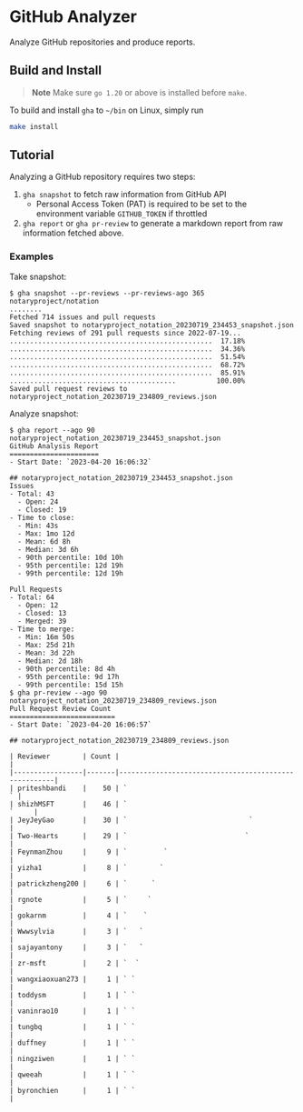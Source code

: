 # GitHub Analyzer

Analyze GitHub repositories and produce reports.

## Build and Install

> **Note**
> Make sure `go 1.20` or above is installed before `make`.

To build and install `gha` to `~/bin` on Linux, simply run

```bash
make install
```

## Tutorial

Analyzing a GitHub repository requires two steps:

1. `gha snapshot` to fetch raw information from GitHub API
   - Personal Access Token (PAT) is required to be set to the environment variable `GITHUB_TOKEN` if throttled
2. `gha report` or `gha pr-review` to generate a markdown report from raw information fetched above.

### Examples

Take snapshot:
```console
$ gha snapshot --pr-reviews --pr-reviews-ago 365 notaryproject/notation
........
Fetched 714 issues and pull requests
Saved snapshot to notaryproject_notation_20230719_234453_snapshot.json
Fetching reviews of 291 pull requests since 2022-07-19...
..................................................  17.18%
..................................................  34.36%
..................................................  51.54%
..................................................  68.72%
..................................................  85.91%
.........................................          100.00%
Saved pull request reviews to notaryproject_notation_20230719_234809_reviews.json
```

Analyze snapshot:
```console
$ gha report --ago 90 notaryproject_notation_20230719_234453_snapshot.json
GitHub Analysis Report
======================
- Start Date: `2023-04-20 16:06:32`

## notaryproject_notation_20230719_234453_snapshot.json
Issues
- Total: 43
  - Open: 24
  - Closed: 19
- Time to close:
  - Min: 43s
  - Max: 1mo 12d
  - Mean: 6d 8h
  - Median: 3d 6h
  - 90th percentile: 10d 10h
  - 95th percentile: 12d 19h
  - 99th percentile: 12d 19h

Pull Requests
- Total: 64
  - Open: 12
  - Closed: 13
  - Merged: 39
- Time to merge:
  - Min: 16m 50s
  - Max: 25d 21h
  - Mean: 3d 22h
  - Median: 2d 18h
  - 90th percentile: 8d 4h
  - 95th percentile: 9d 17h
  - 99th percentile: 15d 15h
$ gha pr-review --ago 90 notaryproject_notation_20230719_234809_reviews.json
Pull Request Review Count
==========================
- Start Date: `2023-04-20 16:06:57`

## notaryproject_notation_20230719_234809_reviews.json

| Reviewer        | Count |                                                      |
|-----------------|-------|------------------------------------------------------|
| priteshbandi    |    50 | `                                                  ` |
| shizhMSFT       |    46 | `                                              `     |
| JeyJeyGao       |    30 | `                              `                     |
| Two-Hearts      |    29 | `                             `                      |
| FeynmanZhou     |     9 | `         `                                          |
| yizha1          |     8 | `        `                                           |
| patrickzheng200 |     6 | `      `                                             |
| rgnote          |     5 | `     `                                              |
| gokarnm         |     4 | `    `                                               |
| Wwwsylvia       |     3 | `   `                                                |
| sajayantony     |     3 | `   `                                                |
| zr-msft         |     2 | `  `                                                 |
| wangxiaoxuan273 |     1 | ` `                                                  |
| toddysm         |     1 | ` `                                                  |
| vaninrao10      |     1 | ` `                                                  |
| tungbq          |     1 | ` `                                                  |
| duffney         |     1 | ` `                                                  |
| ningziwen       |     1 | ` `                                                  |
| qweeah          |     1 | ` `                                                  |
| byronchien      |     1 | ` `                                                  |
```

